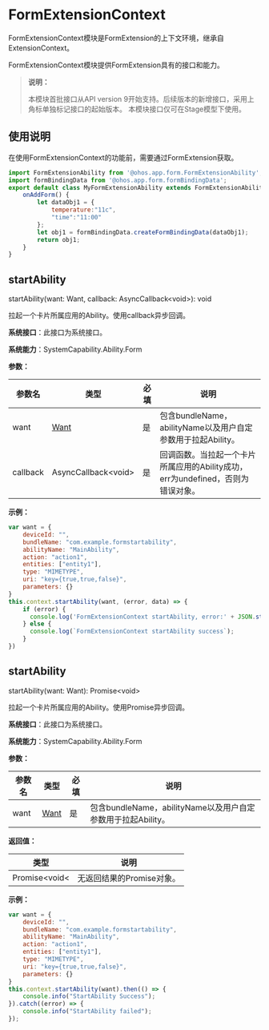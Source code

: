# FormExtensionContext

FormExtensionContext模块是FormExtension的上下文环境，继承自ExtensionContext。

FormExtensionContext模块提供FormExtension具有的接口和能力。

> **说明：**
>
> 本模块首批接口从API version 9开始支持。后续版本的新增接口，采用上角标单独标记接口的起始版本。
> 本模块接口仅可在Stage模型下使用。

## 使用说明

在使用FormExtensionContext的功能前，需要通过FormExtension获取。
```js
import FormExtensionAbility from '@ohos.app.form.FormExtensionAbility';
import formBindingData from '@ohos.app.form.formBindingData';
export default class MyFormExtensionAbility extends FormExtensionAbility {
    onAddForm() {
        let dataObj1 = {
            temperature:"11c",
            "time":"11:00"
        };
        let obj1 = formBindingData.createFormBindingData(dataObj1);
        return obj1;
    }
}

```

## startAbility

startAbility(want: Want, callback: AsyncCallback&lt;void&gt;): void

拉起一个卡片所属应用的Ability。使用callback异步回调。

**系统接口**：此接口为系统接口。

**系统能力**：SystemCapability.Ability.Form

**参数：**

| 参数名 |                类型               | 必填 |              说明               |
| ------| --------------------------------- | ---- | -------------------------------------- |
| want| [Want](js-apis-application-Want.md) | 是  | 包含bundleName，abilityName以及用户自定参数用于拉起Ability。 |
| callback| AsyncCallback&lt;void&gt;       | 是  | 回调函数。当拉起一个卡片所属应用的Ability成功，err为undefined，否则为错误对象。 |

**示例：**

```js
var want = {
    deviceId: "",
    bundleName: "com.example.formstartability",
    abilityName: "MainAbility",
    action: "action1",
    entities: ["entity1"],
    type: "MIMETYPE",
    uri: "key={true,true,false}",
    parameters: {}
}
this.context.startAbility(want, (error, data) => {
    if (error) {
      console.log('FormExtensionContext startAbility, error:' + JSON.stringify(error));
    } else {
      console.log(`FormExtensionContext startAbility success`);
    }
})
```

## startAbility

startAbility(want: Want): Promise&lt;void&gt;

拉起一个卡片所属应用的Ability。使用Promise异步回调。

**系统接口**：此接口为系统接口。

**系统能力**：SystemCapability.Ability.Form

**参数：**

| 参数名 |                类型               | 必填 |              说明               |
| ------| --------------------------------- | ---- | -------------------------------------- |
| want| [Want](js-apis-application-Want.md) | 是  | 包含bundleName，abilityName以及用户自定参数用于拉起Ability。 |

**返回值：**

| 类型          | 说明                                |
| ------------ | ---------------------------------- |
| Promise&lt;void&lt; | 无返回结果的Promise对象。 |

**示例：**

```js
var want = {
    deviceId: "",
    bundleName: "com.example.formstartability",
    abilityName: "MainAbility",
    action: "action1",
    entities: ["entity1"],
    type: "MIMETYPE",
    uri: "key={true,true,false}",
    parameters: {}
}
this.context.startAbility(want).then(() => {
    console.info("StartAbility Success");
}).catch((error) => {
    console.info("StartAbility failed");
});
```